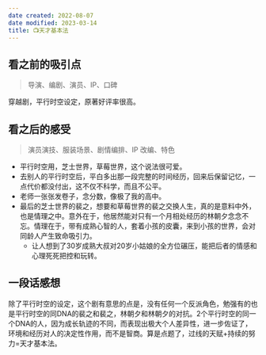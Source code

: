 ```yaml
---
date created: 2022-08-07
date modified: 2023-03-14
title: 📺天才基本法
---
```


## 看之前的吸引点

> 导演、编剧、演员、IP、口碑

穿越剧，平行时空设定，原著好评率很高。

## 看之后的感受

> 演员演技、服装场景、剧情编排、IP 改编、特色

- 平行时空用，芝士世界，草莓世界，这个说法很可爱。
- 去别人的平行时空后，平白多出那一段完整的时间经历，回来后保留记忆，一点代价都没付出，这不仅不科学，而且不公平。
- 老师一张张发卷子，念分数，像极了我的高中。
- 最后的芝士世界的裴之，想要和草莓世界的裴之交换人生，真的是意料中外，也是情理之中。意外在于，他居然能对只有一个月相处经历的林朝夕念念不忘。情理在于，带有成熟心智的人，套着小孩的皮囊，来到小孩的世界，会对同龄人产生致命吸引力。
	- 让人想到了30岁成熟大叔对20岁小姑娘的全方位碾压，能把后者的情感和心理死死把控和玩转。

## 一段话感想

除了平行时空的设定，这个剧有意思的点是，没有任何一个反派角色，勉强有的也是平行时空的同DNA的裴之和裴之，林朝夕和林朝夕的对抗。2个平行时空的同一个DNA的人，因为成长轨迹的不同，而表现出极大个人差异性，进一步佐证了，环境和经历对人的决定性作用，而不是智商。算是点题了，过线的天赋+持续的努力=天才基本法。
